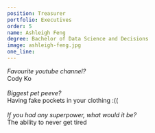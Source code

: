 ```yaml
---
position: Treasurer
portfolio: Executives
order: 5
name: Ashleigh Feng
degree: Bachelor of Data Science and Decisions
image: ashleigh-feng.jpg
one_line:
---
```

*Favourite youtube channel?*
<br>
Cody Ko
<br><br>
*Biggest pet peeve?*
<br>
Having fake pockets in your clothing :((
<br><br>
*If you had any superpower, what would it be?*
<br>
The ability to never get tired